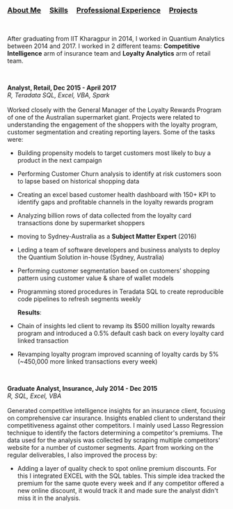 <br />


### [About Me](https://vermaph.github.io/)&nbsp; &nbsp; &nbsp;[Skills](./skills.html)&nbsp; &nbsp; &nbsp;[Professional Experience](./experience.html)&nbsp; &nbsp; &nbsp;[Projects](./projects.html)<br />

<br/>

After graduating from IIT Kharagpur in 2014, I worked in Quantium Analytics between 2014 and 2017. I worked in 2 different teams: **Competitive Intelligence** arm of insurance team and **Loyalty Analytics** arm of retail team.<br /> 

<br />

**Analyst, Retail, Dec 2015 - April 2017<br />**
  *R, Teradata SQL, Excel, VBA, Spark*<br /><br />
Worked closely with the General Manager of the Loyalty Rewards Program of one of the Australian supermarket giant. Projects were related to understanding the engagement of the shoppers with the loyalty program, customer segmentation and creating reporting layers. Some of the tasks were:<br />
  - Building propensity models to target customers most likely to buy a product in the next campaign<br />
  - Performing Customer Churn analysis to identify at risk customers soon to lapse based on historical shopping data<br /> 
  - Creating an excel based customer health dashboard with 150+ KPI to identify gaps and profitable channels in the loyalty rewards program<br />
  - Analyzing billion rows of data collected from the loyalty card transactions done by supermarket shoppers<br />
  - moving to Sydney-Australia as a **Subject Matter Expert** (2016)<br />
  - Leding a team of software developers and business analysts to deploy the Quantium Solution in-house (Sydney, Australia)<br />
  - Performing customer segmentation based on customers’ shopping pattern using customer value & share of wallet models<br />
  - Programming stored procedures in Teradata SQL to create reproducible code pipelines to refresh segments weekly<br />
        
       **Results**:<br />
  - Chain of insights led client to revamp its $500 million loyalty rewards program and introduced a 0.5% default cash back on every loyalty card linked transaction<br />
  - Revamping loyalty program improved scanning of loyalty cards by 5% (~450,000 more linked transactions every week)<br />

<br />

 **Graduate Analyst, Insurance, July 2014 - Dec 2015**<br />
  *R, SQL, Excel, VBA*<br /><br />
Generated competitive intelligence insights for an insurance client, focusing on comprehensive car insurance. Insights enabled client to understand their competitiveness against other competitors. I mainly used Lasso Regression technique to identify the factors determining a competitor's premiums. The data used for the analysis was collected by scraping multiple competitors' website for a number of customer segments. Apart from working on the regular deliverables, I also improved the process by: 
  - Adding a layer of quality check to spot online premium discounts. For this I integrated EXCEL with the SQL tables. This simple idea tracked the premium for the same quote every week and if any competitor offered a new online discount, it would track it and made sure the analyst didn't miss it in the analysis.  
